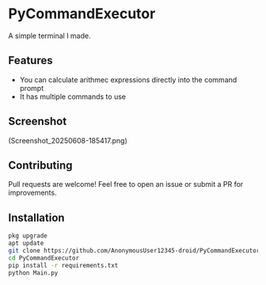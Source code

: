 # PyCommandExecutor

A simple terminal I made.

## Features

- You can calculate arithmec expressions directly into the command prompt
- It has multiple commands to use

## Screenshot

(Screenshot_20250608-185417.png)

## Contributing

Pull requests are welcome! Feel free to open an issue or submit a PR for improvements.

## Installation

```bash
pkg upgrade
apt update
git clone https://github.com/AnonymousUser12345-droid/PyCommandExecutor
cd PyCommandExecutor
pip install -r requirements.txt
python Main.py
